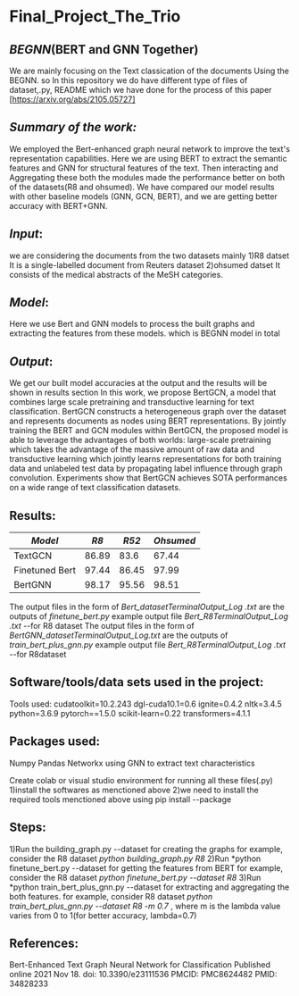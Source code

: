 # Final_Project_The_Trio

## *BEGNN*(BERT and GNN Together)
We are mainly focusing on the Text classication of the documents Using the BEGNN. 
so In this repository we do have different type of files of dataset,.py, README which we have done for the process of this paper [https://arxiv.org/abs/2105.05727]

## *Summary of the work:*
We employed the Bert-enhanced graph neural network to improve the text's representation capabilities. Here we are using BERT to extract the semantic features 
and GNN for structural features of the text. Then interacting and Aggregating these both the modules made the performance better on both of the datasets(R8 and ohsumed). 
We have compared our model results with other baseline models (GNN, GCN, BERT), and we are getting better accuracy with BERT+GNN.

## *Input*:
we are considering the documents from the two datasets mainly 
1)R8 datset
  It is a single-labelled document from Reuters dataset
2)ohsumed datset
  It consists of the medical abstracts of the MeSH categories.

## *Model*:
Here we use Bert and GNN models to process the built graphs and extracting the features from these models. 
which is BEGNN model in total

## *Output*:
We get our built model accuracies at the output and the results will be shown in results section
In this work, we propose BertGCN, a model that combines large scale pretraining and transductive learning for text classification. BertGCN constructs a  heterogeneous graph over the dataset and represents documents as nodes using BERT representations. By jointly training the BERT and GCN modules within BertGCN, the proposed model is able to leverage the advantages of both worlds: large-scale pretraining which takes the advantage of the massive amount of raw data and transductive learning which jointly learns representations for both training data and unlabeled test data by propagating label influence through graph convolution. Experiments show that BertGCN achieves SOTA performances on a wide range of text classification datasets. 


## Results:

|*Model* | *R8* | *R52* | *Ohsumed* |
| ------------ | ---- | ---- | ---- |
| TextGCN | 86.89 | 83.6 | 67.44 |
| Finetuned Bert | 97.44 | 86.45 | 97.99|
| BertGNN | 98.17 | 95.56 | 98.51 |

The output files in the form of *Bert_datasetTerminalOutput_Log .txt* are the outputs of *finetune_bert.py*
   example output file *Bert_R8TerminalOutput_Log .txt* --for R8 dataset
The output files in the form of *BertGNN_datasetTerminalOutput_Log.txt* are the outputs of *train_bert_plus_gnn.py*
   example output file *Bert_R8TerminalOutput_Log .txt* --for R8dataset


## Software/tools/data sets used in the project:

Tools used: 
cudatoolkit=10.2.243
dgl-cuda10.1=0.6
ignite=0.4.2
nltk=3.4.5
python=3.6.9
pytorch==1.5.0
scikit-learn=0.22
transformers=4.1.1



## Packages used: 
Numpy
Pandas
Networkx
using GNN to extract text characteristics

Create colab or visual studio environment for running all these files(.py)
1)install the softwares as menctioned above 
2)we need to install the required tools menctioned above using pip install --package

## Steps:
1)Run the building_graph.py --dataset for creating the graphs
 for example, consider the R8 dataset *python building_graph.py R8*
2)Run *python finetune_bert.py --dataset for getting the features from BERT
  for example, consider the R8 dataset *python finetune_bert.py --dataset R8*
3)Run *python train_bert_plus_gnn.py --dataset for extracting and aggregating the both features.
  for example, consider R8 dataset *python train_bert_plus_gnn.py --dataset R8  -m 0.7* , where m is the lambda value varies from 0 to 1(for better accuracy, lambda=0.7)



## References:
Bert-Enhanced Text Graph Neural Network for Classification
Published online 2021 Nov 18. doi: 10.3390/e23111536
PMCID: PMC8624482
PMID: 34828233



